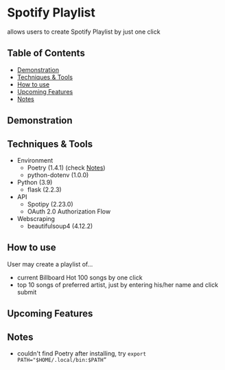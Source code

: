 # Spotify Playlist

allows users to create Spotify Playlist by just one click

## Table of Contents

* [Demonstration](https://github.com/Pammy737/Spotify_Playlist#demonstration)
* [Techniques & Tools](https://github.com/Pammy737/Spotify_Playlist#techniques--tools)
* [How to use](https://github.com/Pammy737/Spotify_Playlist#how-to-use)
* [Upcoming Features](https://github.com/Pammy737/Spotify_Playlist#upcoming-features)
* [Notes](https://github.com/Pammy737/Spotify_Playlist#notes)

## Demonstration

## Techniques & Tools

* Environment
    * Poetry (1.4.1) (check [Notes]())
    * python-dotenv (1.0.0)
* Python (3.9)
    * flask (2.2.3)
* API
    * Spotipy (2.23.0)
    * OAuth 2.0 Authorization Flow
* Webscraping
    * beautifulsoup4 (4.12.2)

## How to use

User may create a playlist of...

* current Billboard Hot 100 songs by one click
* top 10 songs of preferred artist, just by entering his/her name and click submit

## Upcoming Features

## Notes
* couldn't find Poetry after installing, try ```export PATH="$HOME/.local/bin:$PATH”```
